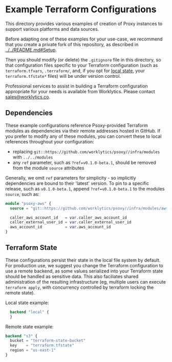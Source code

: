 # Example Terraform Configurations

This directory provides various examples of creation of Proxy instances to support various platforms
and data sources.

Before adapting one of these examples for your use-case, we recommend that you create a private fork
of this repository, as described in [../../README.md#Setup](README.md#Setup).

Then you should modify (or delete) the `.gitignore` file in this directory, so that configuration
files specific to your Terraform configuration (such as `terraform.tfvars`, `.terraform/`, and, if
you opt for [local state](https://www.terraform.io/language/settings/backends/local), your
`terraform.tfstate*` files) will be under version control.

Professional services to assist in building a Terraform configuration appropriate for your needs
is available from Worklytics. Please contact [sales@worklytics.co](mailto:sales@worklytics.co).

## Dependencies

These example configurations reference Psoxy-provided Terraform modules as dependencies via their
remote addresses hosted in GitHub. If you prefer to modify any of these modules, you can convert
these to local references throughout your configuration:
  - replacing `git::https://github.com/worklytics/psoxy//infra/modules` with `../../modules`
  - any `ref` parameter, such as `?ref=v0.1.0-beta.1`, should be removed from the module `source`
    attributes

Generally, we omit `ref` parameters for simplicity - so implicitly dependencies are bound to their
'latest' version. To pin to a specific release, such as `v0.1.0-beta.1`, append `?ref=v0.1.0-beta.1`
to the modules `source`, such as:

```terraform
module "psoxy-aws" {
  source = "git::https://github.com/worklytics/psoxy//infra/modules/aws"

  caller_aws_account_id   = var.caller_aws_account_id
  caller_external_user_id = var.caller_external_user_id
  aws_account_id          = var.aws_account_id
}
```

## Terraform State

These configurations persist their state in the local file system by default.  For production use,
we suggest you change the Terraform configuration to use a remote backend, as some values serialized
into your Terraform state should be handled as sensitive data. This also faciliates shared
administration of the resulting infrastructure (eg, multiple users can execute `terraform apply`,
with concurrency controlled by terraform locking the remote state).

Local state example:
```terraform
  backend "local" {
  }
```

Remote state example:
```terraform
backend "s3" {
  bucket = "terraform-state-bucket"
  key    = "terraform.tfstate"
  region = "us-east-1"
}
```
